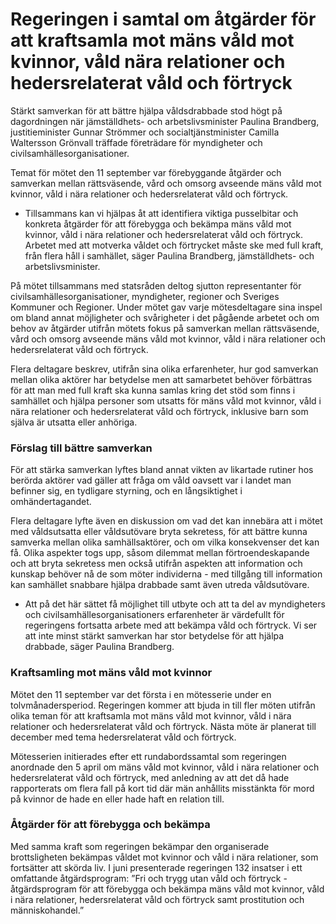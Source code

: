 # Regeringen i samtal om åtgärder för att kraftsamla mot mäns våld mot kvinnor, våld nära relationer och hedersrelaterat våld och förtryck

Stärkt samverkan för att bättre hjälpa våldsdrabbade stod högt på dagordningen när jämställdhets- och arbetslivsminister Paulina Brandberg, justitieminister Gunnar Strömmer och socialtjänstminister Camilla Waltersson Grönvall träffade företrädare för myndigheter och civilsamhällesorganisationer.

Temat för mötet den 11 september var förebyggande åtgärder och samverkan mellan rättsväsende, vård och omsorg avseende mäns våld mot kvinnor, våld i nära relationer och hedersrelaterat våld och förtryck.

- Tillsammans kan vi hjälpas åt att identifiera viktiga pusselbitar och konkreta åtgärder för att förebygga och bekämpa mäns våld mot kvinnor, våld i nära relationer och hedersrelaterat våld och förtryck. Arbetet med att motverka våldet och förtrycket måste ske med full kraft, från flera håll i samhället, säger Paulina Brandberg, jämställdhets- och arbetslivsminister.

På mötet tillsammans med statsråden deltog sjutton representanter för civilsamhällesorganisationer, myndigheter, regioner och Sveriges Kommuner och Regioner. Under mötet gav varje mötesdeltagare sina inspel om bland annat möjligheter och svårigheter i det pågående arbetet och om behov av åtgärder utifrån mötets fokus på samverkan mellan rättsväsende, vård och omsorg avseende mäns våld mot kvinnor, våld i nära relationer och hedersrelaterat våld och förtryck.

Flera deltagare beskrev, utifrån sina olika erfarenheter, hur god samverkan mellan olika aktörer har betydelse men att samarbetet behöver förbättras för att man med full kraft ska kunna samlas kring det stöd som finns i samhället och hjälpa personer som utsatts för mäns våld mot kvinnor, våld i nära relationer och hedersrelaterat våld och förtryck, inklusive barn som själva är utsatta eller anhöriga.

### Förslag till bättre samverkan

För att stärka samverkan lyftes bland annat vikten av likartade rutiner hos berörda aktörer vad gäller att fråga om våld oavsett var i landet man befinner sig, en tydligare styrning, och en långsiktighet i omhändertagandet.

Flera deltagare lyfte även en diskussion om vad det kan innebära att i mötet med våldsutsatta eller våldsutövare bryta sekretess, för att bättre kunna samverka mellan olika samhällsaktörer, och om vilka konsekvenser det kan få. Olika aspekter togs upp, såsom dilemmat mellan förtroendeskapande och att bryta sekretess men också utifrån aspekten att information och kunskap behöver nå de som möter individerna - med tillgång till information kan samhället snabbare hjälpa drabbade samt även utreda våldsutövare.

- Att på det här sättet få möjlighet till utbyte och att ta del av myndigheters och civilsamhällesorganisationers erfarenheter är värdefullt för regeringens fortsatta arbete med att bekämpa våld och förtryck. Vi ser att inte minst stärkt samverkan har stor betydelse för att hjälpa drabbade, säger Paulina Brandberg.

### Kraftsamling mot mäns våld mot kvinnor

Mötet den 11 september var det första i en mötesserie under en tolvmånadersperiod. Regeringen kommer att bjuda in till fler möten utifrån olika teman för att kraftsamla mot mäns våld mot kvinnor, våld i nära relationer och hedersrelaterat våld och förtryck. Nästa möte är planerat till december med tema hedersrelaterat våld och förtryck.

Mötesserien initierades efter ett rundabordssamtal som regeringen anordnade den 5 april om mäns våld mot kvinnor, våld i nära relationer och hedersrelaterat våld och förtryck, med anledning av att det då hade rapporterats om flera fall på kort tid där män anhållits misstänkta för mord på kvinnor de hade en eller hade haft en relation till.

### Åtgärder för att förebygga och bekämpa

Med samma kraft som regeringen bekämpar den organiserade brottsligheten bekämpas våldet mot kvinnor och våld i nära relationer, som fortsätter att skörda liv. I juni presenterade regeringen 132 insatser i ett omfattande åtgärdsprogram: ”Fri och trygg utan våld och förtryck - åtgärdsprogram för att förebygga och bekämpa mäns våld mot kvinnor, våld i nära relationer, hedersrelaterat våld och förtryck samt prostitution och människohandel.”
